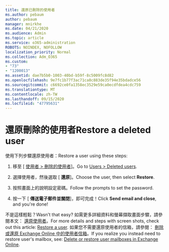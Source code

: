 ```yaml
---
title: 還原已刪除的使用者
ms.author: pebaum
author: pebaum
manager: mnirkhe
ms.date: 04/21/2020
ms.audience: Admin
ms.topic: article
ms.service: o365-administration
ROBOTS: NOINDEX, NOFOLLOW
localization_priority: Normal
ms.collection: Adm_O365
ms.custom:
- "73"
- "1200013"
ms.assetid: dae7b5b0-1003-40bd-b59f-8c5009fc8d82
ms.openlocfilehash: 9e7fc1b77f3ac71ca8c883de35f94e35bdadce56
ms.sourcegitcommit: c6692ce0fa1358ec3529e59ca0ecdfdea4cdc759
ms.translationtype: MT
ms.contentlocale: zh-TW
ms.lasthandoff: 09/15/2020
ms.locfileid: "47795631"
---
```

# <a name="restore-a-deleted-user"></a><span data-ttu-id="6fd3f-102">還原刪除的使用者</span><span class="sxs-lookup"><span data-stu-id="6fd3f-102">Restore a deleted user</span></span>

<span data-ttu-id="6fd3f-103">使用下列步驟還原使用者：</span><span class="sxs-lookup"><span data-stu-id="6fd3f-103">Restore a user using these steps:</span></span>
  
1. <span data-ttu-id="6fd3f-104">移至 [ [使用者 \> 刪除的使用者](https://admin.microsoft.com/adminportal/home#/deletedusers)]。</span><span class="sxs-lookup"><span data-stu-id="6fd3f-104">Go to [Users \> Deleted users](https://admin.microsoft.com/adminportal/home#/deletedusers).</span></span>

2. <span data-ttu-id="6fd3f-105">選擇使用者，然後選取 [ **還原**]。</span><span class="sxs-lookup"><span data-stu-id="6fd3f-105">Choose the user, then select **Restore**.</span></span>

3. <span data-ttu-id="6fd3f-106">按照畫面上的說明設定密碼。</span><span class="sxs-lookup"><span data-stu-id="6fd3f-106">Follow the prompts to set the password.</span></span>

4. <span data-ttu-id="6fd3f-107">按一下 [ **傳送電子郵件並關閉**]，即可完成！</span><span class="sxs-lookup"><span data-stu-id="6fd3f-107">Click **Send email and close**, and you're done!</span></span>

<span data-ttu-id="6fd3f-108">不是這樣輕鬆？</span><span class="sxs-lookup"><span data-stu-id="6fd3f-108">Wasn't that easy?</span></span> <span data-ttu-id="6fd3f-109">如需更多詳細資料和螢幕擷取畫面步驟，請參閱本文： [還原使用者](https://docs.microsoft.com/microsoft-365/admin/add-users/restore-user)。</span><span class="sxs-lookup"><span data-stu-id="6fd3f-109">For more details and steps with screen shots, check out this article: [Restore a user](https://docs.microsoft.com/microsoft-365/admin/add-users/restore-user).</span></span> <span data-ttu-id="6fd3f-110">如果您不需要還原使用者的信箱，請參閱： [刪除或還原 Exchange Online 中的使用者信箱](https://docs.microsoft.com/exchange/recipients-in-exchange-online/delete-or-restore-mailboxes)。</span><span class="sxs-lookup"><span data-stu-id="6fd3f-110">If you realize you instead need to restore user's mailbox, see: [Delete or restore user mailboxes in Exchange Online](https://docs.microsoft.com/exchange/recipients-in-exchange-online/delete-or-restore-mailboxes).</span></span>